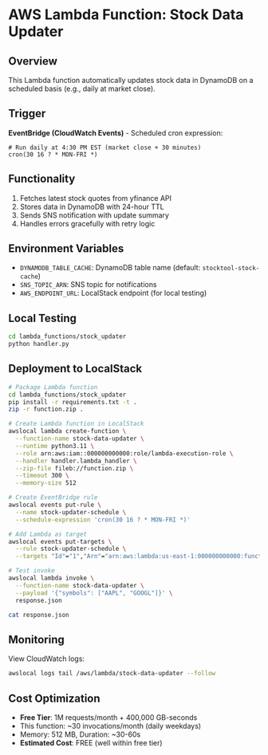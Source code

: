 # AWS Lambda Function: Stock Data Updater

## Overview
This Lambda function automatically updates stock data in DynamoDB on a scheduled basis (e.g., daily at market close).

## Trigger
**EventBridge (CloudWatch Events)** - Scheduled cron expression:
```
# Run daily at 4:30 PM EST (market close + 30 minutes)
cron(30 16 ? * MON-FRI *)
```

## Functionality
1. Fetches latest stock quotes from yfinance API
2. Stores data in DynamoDB with 24-hour TTL
3. Sends SNS notification with update summary
4. Handles errors gracefully with retry logic

## Environment Variables
- `DYNAMODB_TABLE_CACHE`: DynamoDB table name (default: `stocktool-stock-cache`)
- `SNS_TOPIC_ARN`: SNS topic for notifications
- `AWS_ENDPOINT_URL`: LocalStack endpoint (for local testing)

## Local Testing
```bash
cd lambda_functions/stock_updater
python handler.py
```

## Deployment to LocalStack
```bash
# Package Lambda function
cd lambda_functions/stock_updater
pip install -r requirements.txt -t .
zip -r function.zip .

# Create Lambda function in LocalStack
awslocal lambda create-function \
  --function-name stock-data-updater \
  --runtime python3.11 \
  --role arn:aws:iam::000000000000:role/lambda-execution-role \
  --handler handler.lambda_handler \
  --zip-file fileb://function.zip \
  --timeout 300 \
  --memory-size 512

# Create EventBridge rule
awslocal events put-rule \
  --name stock-updater-schedule \
  --schedule-expression 'cron(30 16 ? * MON-FRI *)'

# Add Lambda as target
awslocal events put-targets \
  --rule stock-updater-schedule \
  --targets "Id"="1","Arn"="arn:aws:lambda:us-east-1:000000000000:function:stock-data-updater"

# Test invoke
awslocal lambda invoke \
  --function-name stock-data-updater \
  --payload '{"symbols": ["AAPL", "GOOGL"]}' \
  response.json

cat response.json
```

## Monitoring
View CloudWatch logs:
```bash
awslocal logs tail /aws/lambda/stock-data-updater --follow
```

## Cost Optimization
- **Free Tier**: 1M requests/month + 400,000 GB-seconds
- This function: ~30 invocations/month (daily weekdays)
- Memory: 512 MB, Duration: ~30-60s
- **Estimated Cost**: FREE (well within free tier)
